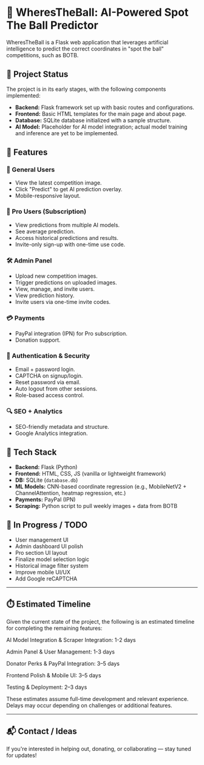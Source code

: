 # 🎯 WheresTheBall: AI-Powered Spot The Ball Predictor

WheresTheBall is a Flask web application that leverages artificial intelligence to predict the correct coordinates in "spot the ball" competitions, such as BOTB.

## 🚀 Project Status

The project is in its early stages, with the following components implemented:

- **Backend:** Flask framework set up with basic routes and configurations.
- **Frontend:** Basic HTML templates for the main page and about page.
- **Database:** SQLite database initialized with a sample structure.
- **AI Model:** Placeholder for AI model integration; actual model training and inference are yet to be implemented.

## 🧠 Features

### 👤 General Users

- View the latest competition image.
- Click "Predict" to get AI prediction overlay.
- Mobile-responsive layout.

### 🚀 Pro Users (Subscription)

- View predictions from multiple AI models.
- See average prediction.
- Access historical predictions and results.
- Invite-only sign-up with one-time use code.

### 🛠️ Admin Panel

- Upload new competition images.
- Trigger predictions on uploaded images.
- View, manage, and invite users.
- View prediction history.
- Invite users via one-time invite codes.

### 💳 Payments

- PayPal integration (IPN) for Pro subscription.
- Donation support.

### 🔐 Authentication & Security

- Email + password login.
- CAPTCHA on signup/login.
- Reset password via email.
- Auto logout from other sessions.
- Role-based access control.

### 🔍 SEO + Analytics

- SEO-friendly metadata and structure.
- Google Analytics integration.

## 🧰 Tech Stack

- **Backend:** Flask (Python)  
- **Frontend:** HTML, CSS, JS (vanilla or lightweight framework)  
- **DB:** SQLite (`database.db`)  
- **ML Models:** CNN-based coordinate regression (e.g., MobileNetV2 + ChannelAttention, heatmap regression, etc.)  
- **Payments:** PayPal (IPN)  
- **Scraping:** Python script to pull weekly images + data from BOTB  

## 🧪 In Progress / TODO

- User management UI  
- Admin dashboard UI polish  
- Pro section UI layout  
- Finalize model selection logic  
- Historical image filter system  
- Improve mobile UI/UX  
- Add Google reCAPTCHA  

---

## ⏱️ Estimated Timeline

Given the current state of the project, the following is an estimated timeline for completing the remaining features:

AI Model Integration & Scraper Integration: 1-2 days

Admin Panel & User Management: 1-3 days

Donator Perks & PayPal Integration: 3–5 days

Frontend Polish & Mobile UI: 3–5 days

Testing & Deployment: 2–3 days

These estimates assume full-time development and relevant experience. Delays may occur depending on challenges or additional features.

---

## 📬 Contact / Ideas

If you're interested in helping out, donating, or collaborating — stay tuned for updates!
